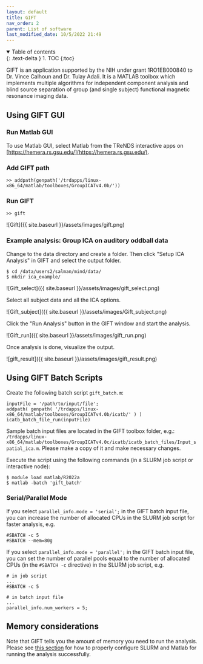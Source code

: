 ```yaml
---
layout: default
title: GIFT
nav_order: 2
parent: List of software
last_modified_date: 10/5/2022 21:49
---
```

<details open markdown="block">
  <summary>
    Table of contents
  </summary>
  {: .text-delta }
1. TOC
{:toc}
</details>

GIFT is an application supported by the NIH under grant 1RO1EB000840 to Dr. Vince Calhoun and Dr. Tulay Adali. 
It is a MATLAB toolbox which implements multiple algorithms for independent component analysis and blind source separation of group (and single subject) functional magnetic resonance imaging data.

## Using GIFT GUI

### Run Matlab GUI

To use Matlab GUI, select Matlab from the TReNDS interactive apps on [https://hemera.rs.gsu.edu/](https://hemera.rs.gsu.edu/).

### Add GIFT path

`>> addpath(genpath('/trdapps/linux-x86_64/matlab/toolboxes/GroupICATv4.0b/'))`

### Run GIFT

`>> gift`

![Gift]({{ site.baseurl }}/assets/images/gift.png)

### Example analysis: Group ICA on auditory oddball data

Change to the data directory and create a folder. Then click "Setup ICA
Analysis" in GIFT and select the output folder.

```
$ cd /data/users2/salman/mind/data/
$ mkdir ica_example/
```

![Gift_select]({{ site.baseurl }}/assets/images/gift_select.png)

Select all subject data and all the ICA options.

![Gift_subject]({{ site.baseurl }}/assets/images/Gift_subject.png)

Click the "Run Analysis" button in the GIFT window and start the
analysis.

![Gift_run]({{ site.baseurl }}/assets/images/gift_run.png)

Once analysis is done, visualize the output.

![gift_result]({{ site.baseurl }}/assets/images/gift_result.png)

## Using GIFT Batch Scripts

Create the following batch script `gift_batch.m`:

```
inputFile = '/path/to/input/file';
addpath( genpath( '/trdapps/linux-x86_64/matlab/toolboxes/GroupICATv4.0b/icatb/' ) )
icatb_batch_file_run(inputFile)
```

Sample batch input files are located in the GIFT toolbox folder, e.g.: `/trdapps/linux-x86_64/matlab/toolboxes/GroupICATv4.0c/icatb/icatb_batch_files/Input_spatial_ica.m`. Please make a copy of it and make necessary changes.

Execute the script using the following commands (in a SLURM job script
or interactive node):

```
$ module load matlab/R2022a
$ matlab -batch 'gift_batch'
```

### Serial/Parallel Mode

If you select `parallel_info.mode = 'serial';` in the GIFT batch input
file, you can increase the number of allocated CPUs in the SLURM job
script for faster analysis, e.g.

```
#SBATCH -c 5
#SBATCH --mem=80g
```

If you select `parallel_info.mode = 'parallel';` in the GIFT batch input
file, you can set the number of parallel pools equal to the number of
allocated CPUs (in the `#SBATCH -c` directive) in the SLURM job script,
e.g.

```
# in job script 
...
#SBATCH -c 5

# in batch input file
...
parallel_info.num_workers = 5;
```

## Memory considerations

Note that GIFT tells you the amount of memory you need to run the
analysis. Please see [this section](Choosing_job_resources)
for how to properly configure SLURM and Matlab for running the analysis
successfully.